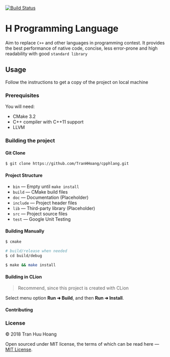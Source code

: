 [![Build Status](https://travis-ci.com/TranHHoang/cpphlang.svg?branch=master)](https://travis-ci.com/TranHHoang/cpphlang)

# H Programming Language
Aim to replace `C++` and other languages in programming contest.
It provides the best performance of native code, concise, less error-prone and high readability
with good `standard library`


## Usage
Follow the instructions to get a copy of the project on local machine
### Prerequisites

You will need:

- CMake 3.2
- C++ compiler with C++11 support
- LLVM

### Building the project

#### Git Clone

```bash
$ git clone https://github.com/TranHHoang/cpphlang.git
```

#### Project Structure
- `bin` — Empty until `make install`
- `build` — CMake build files
- `doc` — Documentation (Placeholder)
- `include` — Project header files
- `lib` — Third-party library (Placeholder)
- `src` — Project source files
- `test` — Google Unit Testing

#### Building Manually

```bash
$ cmake

# build/release when needed
$ cd build/debug

$ make && make install
```

#### Building in CLion
> Recommend, since this project is created with CLion

Select menu option **Run ➜ Build**, and then **Run ➜ Install**.

#### Contributing

### License

&copy; 2018 Tran Huu Hoang

Open sourced under MIT license, the terms of which can be read here — [MIT License](http://opensource.org/licenses/MIT).
